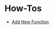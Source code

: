 # How-Tos


<!-- To regenerate the Markdown version of this file, enter in the terminal:
    quarto render docs/how-to/how-to-contents.qmd 
-->

- [Add New Function](add-new-function.md)
